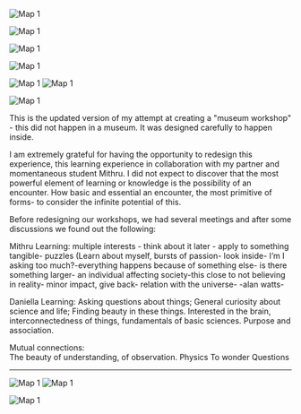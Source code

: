 
![Map 1](https://raw.githubusercontent.com/daniellagr/teachingasart/master/TEACHINGDIAGRAM1.gif)


![Map 1](https://raw.githubusercontent.com/daniellagr/teachingasart/master/bubbleinteract.gif)


 ![Map 1](https://raw.githubusercontent.com/daniellagr/teachingasart/master/Screen%20Shot%202017-02-27%20at%204.14.45%20PM.png)


![Map 1](https://raw.githubusercontent.com/daniellagr/teachingasart/master/Screen%20Shot%202017-02-27%20at%204.24.13%20PM.png) 


![Map 1](https://raw.githubusercontent.com/daniellagr/teachingasart/master/IMG_20170226_000707.jpg)
![Map 1](https://raw.githubusercontent.com/daniellagr/teachingasart/master/IMG_20170226_002438.jpg)

![Map 1](https://raw.githubusercontent.com/daniellagr/teachingasart/master/IMG_20170226_002427%20(1).jpg)


This is the updated version of my attempt at creating a "museum workshop" - this did not happen in a museum. 
It was designed carefully to happen inside. 

I am extremely grateful for having the opportunity to redesign this experience, this learning experience in collaboration with my partner and momentaneous student Mithru. 
I did not expect to discover that the most powerful element of learning or knowledge is the possibility of an encounter. 
How basic and essential an encounter, the most primitive of forms- to consider the infinite potential of this. 

Before redesigning our workshops, we had several meetings and after some discussions we found out the following: 

Mithru Learning: 
multiple interests - think about it later - apply to something tangible- puzzles 
(Learn about myself, bursts of passion- look inside- I’m I asking too much?-everything happens because of something else- is there something larger- an individual affecting society-this close to not believing in reality- minor impact, give back- relation with the universe-
-alan watts-

Daniella Learning:
Asking questions about things; General curiosity about science and life; Finding beauty in these things. Interested in the brain, interconnectedness of things, fundamentals of basic sciences. Purpose and association. 


Mutual connections:  
The beauty of understanding, of observation. 
Physics
To wonder
Questions

-------

![Map 1](https://raw.githubusercontent.com/daniellagr/teachingasart/master/IMG_8919.JPG)
![Map 1](https://raw.githubusercontent.com/daniellagr/teachingasart/master/IMG_8918.JPG)

![Map 1](https://raw.githubusercontent.com/daniellagr/teachingasart/master/WORKSHOPFORMWEB.gif)
